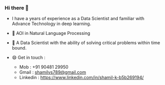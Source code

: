 ### Hi there 👋



-  I have a years of experience as a Data Scientist and familiar with Advance Technology in deep learning. 
-  🔭 AOI in Natural Language Processing
- 🌱 A Data Scientist with the ability of solving critical problems within time bound. 



- 😄 Get in touch :

  * Mob : +91 90481 29950
  * Gmail : shamilvs789@gmail.com
  * Linkedin : https://www.linkedin.com/in/shamil-k-b5b269194/
  
